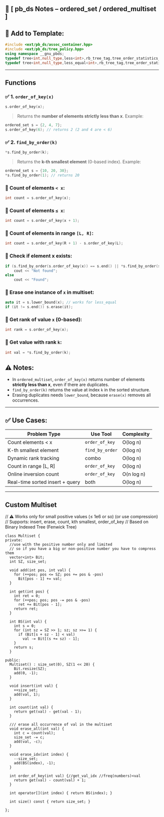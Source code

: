 
## 📘 [ pb_ds Notes – ordered_set / ordered_multiset ]

## 🧠 Add to Template:
```cpp
#include <ext/pb_ds/assoc_container.hpp>
#include <ext/pb_ds/tree_policy.hpp>
using namespace __gnu_pbds;
typedef tree<int,null_type,less<int>,rb_tree_tag,tree_order_statistics_node_update> ordered_set;
typedef tree<int,null_type,less_equal<int>,rb_tree_tag,tree_order_statistics_node_update> ordered_multiset;
```
---
## Functions
### ✅ 1. `order_of_key(x)`
```cpp
s.order_of_key(x);
```
> Returns the **number of elements strictly less than x**.
Example:
```cpp
ordered_set s = {2, 4, 7};
s.order_of_key(6); // returns 2 (2 and 4 are < 6)
```
### ✅ 2. `find_by_order(k)`
```cpp
*s.find_by_order(k);
```
> Returns the **k-th smallest element** (0-based index).
Example:
```cpp
ordered_set s = {10, 20, 30};
*s.find_by_order(1); // returns 20
```
### 🔹 Count of elements `< x`:
```cpp
int count = s.order_of_key(x);
```
### 🔹 Count of elements `≤ x`:
```cpp
int count = s.order_of_key(x + 1); 
```
### 🔹 Count of elements in range `[L, R]`:
```cpp
int count = s.order_of_key(R + 1) - s.order_of_key(L);
```
### 🔹 Check if element x exists:
```cpp
if (s.find_by_order(s.order_of_key(x)) == s.end() || *s.find_by_order(s.order_of_key(x)) != x)
    cout << "Not found";
else
    cout << "Found";
```
### 🔹 Erase one instance of `x` in multiset:

```cpp
auto it = s.lower_bound(x); // works for less_equal
if (it != s.end()) s.erase(it);
```
### 🔹 Get rank of value `x` (0-based):
```cpp
int rank = s.order_of_key(x);
```
### 🔹 Get value with rank `k`:

```cpp
int val = *s.find_by_order(k);
```
## ⚠️ Notes:

- In `ordered_multiset`, `order_of_key(x)` returns number of elements **strictly less than x**, even if there are duplicates.
- `find_by_order(k)` returns the value at index `k` in the sorted structure.
- Erasing duplicates needs `lower_bound`, because `erase(x)` removes all occurrences.
---
## ✅ Use Cases:

| Problem Type                    | Use Tool        | Complexity |
| ------------------------------- | --------------- | ---------- |
| Count elements < x              | `order_of_key`  | O(log n)   |
| K-th smallest element           | `find_by_order` | O(log n)   |
| Dynamic rank tracking           | combo           | O(log n)   |
| Count in range [L, R]           | `order_of_key`  | O(log n)   |
| Online inversion count          | `order_of_key`  | O(n log n) |
| Real-time sorted insert + query | both            | O(log n)   |

---
## Custom Multiset

// ⚠️ Works only for small positive values (≤ 1e6 or so) (or use compression)
// Supports: insert, erase, count, kth smallest, order_of_key
// Based on Binary Indexed Tree (Fenwick Tree)

```
class Multiset {
private:
  //use with the positive number only and limited
  // so if you have a big or non-positive number you have to compress them
  vector<int> Bit;
  int SZ, size_set;

  void add(int pos, int val) {
    for (++pos; pos <= SZ; pos += pos & -pos)
      Bit[pos - 1] += val;
  }

  int get(int pos) {
    int ret = 0;
    for (++pos; pos; pos -= pos & -pos)
      ret += Bit[pos - 1];
    return ret;
  }

  int BS(int val) {
    int s = 0;
    for (int sz = SZ >> 1; sz; sz >>= 1) {
      if (Bit[s + sz - 1] < val)
        val -= Bit[(s += sz) - 1];
    }
    return s;
  }

public:
  Multiset() : size_set(0), SZ(1 << 20) {
    Bit.resize(SZ);
    add(0, -1);
  }

  void insert(int val) {
    ++size_set;
    add(val, 1);
  }

  int count(int val) {
    return get(val) - get(val - 1);
  }

  /// erase all occurrence of val in the multiset
  void erase_all(int val) {
    int c = count(val);
    size_set -= c;
    add(val, -c);
  }

  void erase_idx(int index) {
    --size_set;
    add(BS(index), -1);
  }

  int order_of_key(int val) {//get_val_idx //freq(numbers)<val
    return get(val) - count(val) + 1;
  }

  int operator[](int index) { return BS(index); }

  int size() const { return size_set; }

};
```


